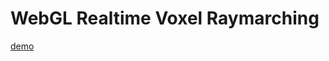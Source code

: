 # WebGL Realtime Voxel Raymarching

[demo](https://benwilliamgraham.github.io/webgl-realtime-voxel-raymarching/)
